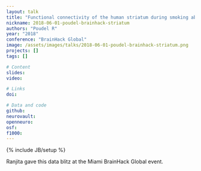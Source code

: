```yaml
---
layout: talk
title: "Functional connectivity of the human striatum during smoking abstinence and pharmacological administration"
nickname: 2018-06-01-poudel-brainhack-striatum
authors: "Poudel R"
year: "2018"
conference: "BrainHack Global"
image: /assets/images/talks/2018-06-01-poudel-brainhack-striatum.png
projects: []
tags: []

# Content
slides:
video:

# Links
doi:

# Data and code
github:
neurovault:
openneuro:
osf:
f1000:
---
```

{% include JB/setup %}

Ranjita gave this data blitz at the Miami BrainHack Global event.
